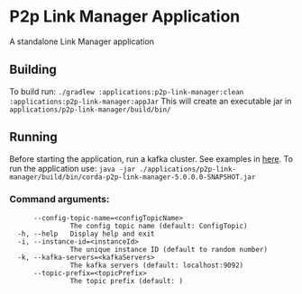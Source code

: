 # P2p Link Manager Application
A standalone Link Manager application

## Building
To build run:
`./gradlew :applications:p2p-link-manager:clean :applications:p2p-link-manager:appJar`
This will create an executable jar in `applications/p2p-link-manager/build/bin/` 

## Running
Before starting the application, run a kafka cluster. See examples in [here](../../testing/message-patterns/README.md).
To run the application use:
`java -jar ./applications/p2p-link-manager/build/bin/corda-p2p-link-manager-5.0.0.0-SNAPSHOT.jar`

### Command arguments:
```
      --config-topic-name=<configTopicName>
               The config topic name (default: ConfigTopic)
  -h, --help   Display help and exit
  -i, --instance-id=<instanceId>
               The unique instance ID (default to random number)
  -k, --kafka-servers=<kafkaServers>
               The kafka servers (default: localhost:9092)
      --topic-prefix=<topicPrefix>
               The topic prefix (default: )
```
